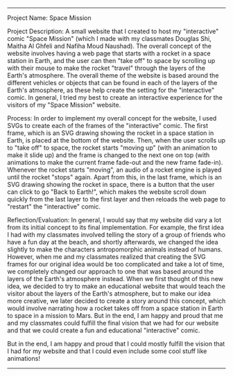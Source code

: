 -------------

Project Name: Space Mission

Project Description: A small website that I created to host my "interactive" comic "Space Mission" (which I made with my classmates Douglas Shi, Maitha Al Ghfeli and Nafiha Moud Naushad). The overall concept of the website involves having a web page that starts with a rocket in a space station in Earth, and the user can then "take off" to space by scrolling up with their mouse to make the rocket "travel" through the layers of the Earth's atmosphere. The overall theme of the website is based around the different vehicles or objects that can be found in each of the layers of the Earth's atmosphere, as these help create the setting for the "interactive" comic. In general, I tried my best to create an interactive experience for the visitors of my "Space Mission" website.

Process: In order to implement my overall concept for the website, I used SVGs to create each of the frames of the "interactive" comic. The first frame, which is an SVG drawing showing the rocket in a space station in Earth, is placed at the bottom of the website. Then, when the user scrolls up to "take off" to space, the rocket starts "moving up" (with an animation to make it slide up) and the frame is changed to the next one on top (with animations to make the current frame fade-out and the new frame fade-in). Whenever the rocket starts "moving", an audio of a rocket engine is played until the rocket "stops" again. Apart from this, in the last frame, which is an SVG drawing showing the rocket in space, there is a button that the user can click to go "Back to Earth!", which makes the website scroll down quickly from the last layer to the first layer and then reloads the web page to "restart" the "interactive" comic.

Reflection/Evaluation: In general, I would say that my website did vary a lot from its initial concept to its final implementation. For example, the first idea I had with my classmates involved telling the story of a group of friends who have a fun day at the beach, and shortly afterwards, we changed the idea slightly to make the characters antropomorphic animals instead of humans. However, when me and my classmates realized that creating the SVG frames for our original idea would be too complicated and take a lot of time, we completely changed our approach to one that was based around the layers of the Earth's atmosphere instead. When we first thought of this new idea, we decided to try to make an educational website that would teach the visitor about the layers of the Earth's atmosphere, but to make our idea more creative, we later decided to create a story around this concept, which would involve narrating how a rocket takes off from a space station in Earth to space in a mission to Mars. But in the end, I am happy and proud that me and my classmates could fulfill the final vision that we had for our website and that we could create a fun and educational "interactive" comic.

But in the end, I am happy and proud that I could mostly fulfill the vision that I had for my website and that I could even include some cool stuff like animations!

-------------
